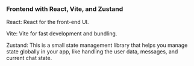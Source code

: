 ### Frontend with React, Vite, and Zustand
React:  React for the front-end UI.

Vite: Vite for fast development and bundling.

Zustand: This is a small state management library that helps you manage state globally in your app, like handling the user data, messages, and current chat state.